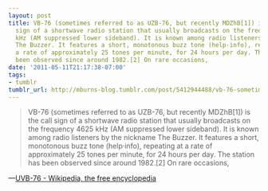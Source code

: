 ```yaml
---
layout: post
title: VB-76 (sometimes referred to as UZB-76, but recently MDZhB[1]) is the call
  sign of a shortwave radio station that usually broadcasts on the frequency 4625
  kHz (AM suppressed lower sideband). It is known among radio listeners by the nickname
  The Buzzer. It features a short, monotonous buzz tone (help·info), repeating at
  a rate of approximately 25 tones per minute, for 24 hours per day. The station has
  been observed since around 1982.[2] On rare occasions,
date: '2011-05-11T21:17:38-07:00'
tags:
- tumblr
tumblr_url: http://mburns-blog.tumblr.com/post/5412944488/vb-76-sometimes-referred-to-as-uzb-76-but
---
```

<blockquote>VB-76 (sometimes referred to as UZB-76, but recently MDZhB[1]) is the call sign of a shortwave radio station that usually broadcasts on the frequency 4625 kHz (AM suppressed lower sideband). It is known among radio listeners by the nickname The Buzzer. It features a short, monotonous buzz tone (help·info), repeating at a rate of approximately 25 tones per minute, for 24 hours per day. The station has been observed since around 1982.[2] On rare occasions,</blockquote>&#8212;<a href="http://en.wikipedia.org/wiki/UVB-76">UVB-76 - Wikipedia, the free encyclopedia</a>
